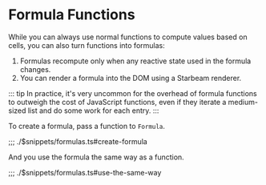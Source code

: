 # Formula Functions

While you can always use normal functions to compute values based on cells, you can also turn functions into formulas:

1. Formulas recompute only when any reactive state used in the formula changes.
2. You can render a formula into the DOM using a Starbeam renderer.

::: tip
In practice, it's very uncommon for the overhead of formula functions to outweigh the cost of JavaScript functions, even if they iterate a medium-sized list and do some work for each entry.
:::

To create a formula, pass a function to `Formula`.

;;; ./$snippets/formulas.ts#create-formula

And you use the formula the same way as a function.

;;; ./$snippets/formulas.ts#use-the-same-way
